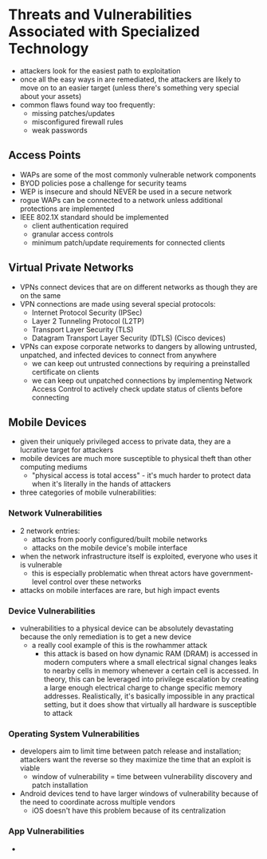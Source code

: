# Threats and Vulnerabilities Associated with Specialized Technology

- attackers look for the easiest path to exploitation
- once all the easy ways in are remediated, the attackers are likely to move on to an easier target (unless there's something very special about your assets)
- common flaws found way too frequently:
    - missing patches/updates
    - misconfigured firewall rules
    - weak passwords

## Access Points

- WAPs are some of the most commonly vulnerable network components
- BYOD policies pose a challenge for security teams
- WEP is insecure and should NEVER be used in a secure network
- rogue WAPs can be connected to a network unless additional protections are implemented
- IEEE 802.1X standard should be implemented
    - client authentication required
    - granular access controls
    - minimum patch/update requirements for connected clients

## Virtual Private Networks

- VPNs connect devices that are on different networks as though they are on the same
- VPN connections are made using several special protocols:
    - Internet Protocol Security (IPSec)
    - Layer 2 Tunneling Protocol (L2TP)
    - Transport Layer Security (TLS)
    - Datagram Transport Layer Security (DTLS) (Cisco devices)
- VPNs can expose corporate networks to dangers by allowing untrusted, unpatched, and infected devices to connect from anywhere
    - we can keep out untrusted connections by requiring a preinstalled certificate on clients
    - we can keep out unpatched connections by implementing Network Access Control to actively check update status of clients before connecting

## Mobile Devices

- given their uniquely privileged access to private data, they are a lucrative target for attackers
- mobile devices are much more susceptible to physical theft than other computing mediums
    - "physical access is total access" - it's much harder to protect data when it's literally in the hands of attackers
- three categories of mobile vulnerabilities:

### Network Vulnerabilities

- 2 network entries:
    - attacks from poorly configured/built mobile networks
    - attacks on the mobile device's mobile interface
- when the network infrastructure itself is exploited, everyone who uses it is vulnerable
    - this is especially problematic when threat actors have government-level control over these networks
- attacks on mobile interfaces are rare, but high impact events

### Device Vulnerabilities

- vulnerabilities to a physical device can be absolutely devastating because the only remediation is to get a new device
    - a really cool example of this is the rowhammer attack
        - this attack is based on how dynamic RAM (DRAM) is accessed in modern computers where a small electrical signal changes leaks to nearby cells in memory whenever a certain cell is accessed.  In theory, this can be leveraged into privilege escalation by creating a large enough electrical charge to change specific memory addresses.  Realistically, it's basically impossible in any practical setting, but it does show that virtually all hardware is susceptible to attack

### Operating System Vulnerabilities 

- developers aim to limit time between patch release and installation; attackers want the reverse so they maximize the time that an exploit is viable
    - window of vulnerability = time between vulnerability discovery and patch installation
- Android devices tend to have larger windows of vulnerability because of the need to coordinate across multiple vendors
    - iOS doesn't have this problem because of its centralization

### App Vulnerabilities

- 